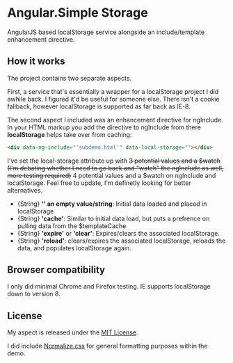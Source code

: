 Angular.Simple Storage
=====================
AngularJS based localStorage service alongside an include/template enhancement directive.


How it works
---------------------
The project contains two separate aspects.

First, a service that's essentially a wrapper for a localStorage project I did awhile back. I
figured it'd be useful for someone else. There isn't a cookie fallback, however localStorage is
supported as far back as IE-8.

The second aspect I included was an enhancement directive for ngInclude. In your HTML markup
you add the directive to ngInclude from there **localStorage** helps take over from caching:


```html
<div data-ng-include="'subdemo.html'" data-local-storage=""></div>
```


I've set the local-storage attribute up with ~~3 potential values and a $watch (I'm debating whether I need to go back and "watch" the
ngInclude as well, more testing required)~~
4 potential values and a $watch on ngInclude and localStorage. Feel free to update, I'm definetly looking for better alternatives.

- {String} **'' an empty value/string**: Initial data loaded and placed in localStorage
- {String} **'cache'**: Similar to initial data load, but puts a prefrence on pulling data from the $templateCache
- {String} **'expire'** or **'clear'**: Expires/clears the associated localStorage.
- {String} **'reload'**: clears/expires the associated localStorage, reloads the data, and populates localStorage again.



Browser compatibility
-----------------------
I only did minimal Chrome and Firefox testing. IE supports localStorage down to version 8.


License
---------------------
My aspect is released under the <a href="http://opensource.org/licenses/mit-license.php">MIT License</a>.

I did include <a href="http://necolas.github.com/normalize.css">Normalize.css</a> for general formatting purposes
within the demo.

